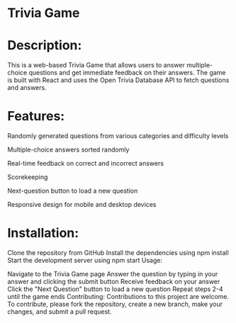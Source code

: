 #  Trivia Game

# Description:
This is a web-based Trivia Game that allows users to answer multiple-choice questions and get immediate feedback on their answers. The game is built with React and uses the Open Trivia Database API to fetch questions and answers.

# Features:

Randomly generated questions from various categories and difficulty levels

Multiple-choice answers sorted randomly

Real-time feedback on correct and incorrect answers

Scorekeeping

Next-question button to load a new question

Responsive design for mobile and desktop devices

# Installation:

Clone the repository from GitHub
Install the dependencies using npm install
Start the development server using npm start
Usage:

Navigate to the Trivia Game page
Answer the question by typing in your answer and clicking the submit button
Receive feedback on your answer
Click the "Next Question" button to load a new question
Repeat steps 2-4 until the game ends
Contributing:
Contributions to this project are welcome. To contribute, please fork the repository, create a new branch, make your changes, and submit a pull request.
